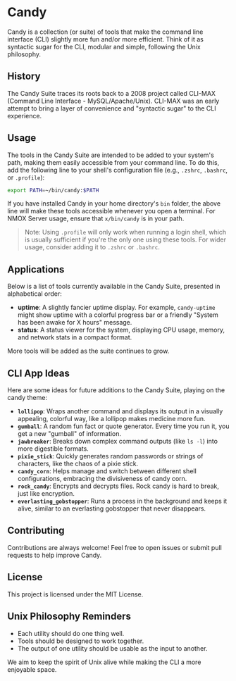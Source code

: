 # Candy

Candy is a collection (or suite) of tools that make the command line interface (CLI) slightly more fun and/or more efficient. Think of it as syntactic sugar for the CLI, modular and simple, following the Unix philosophy.

## History

The Candy Suite traces its roots back to a 2008 project called CLI-MAX (Command Line Interface - MySQL/Apache/Unix). CLI-MAX was an early attempt to bring a layer of convenience and "syntactic sugar" to the CLI experience.

## Usage

The tools in the Candy Suite are intended to be added to your system's path, making them easily accessible from your command line. To do this, add the following line to your shell's configuration file (e.g., `.zshrc`, `.bashrc`, or `.profile`):

```bash
export PATH=~/bin/candy:$PATH
```

If you have installed Candy in your home directory's `bin` folder, the above line will make these tools accessible whenever you open a terminal. For NMOX Server usage, ensure that `x/bin/candy` is in your path.

> Note: Using `.profile` will only work when running a login shell, which is usually sufficient if you're the only one using these tools. For wider usage, consider adding it to `.zshrc` or `.bashrc`.

## Applications

Below is a list of tools currently available in the Candy Suite, presented in alphabetical order:

- **uptime**: A slightly fancier uptime display. For example, `candy-uptime` might show uptime with a colorful progress bar or a friendly "System has been awake for X hours" message.
- **status**: A status viewer for the system, displaying CPU usage, memory, and network stats in a compact format.

More tools will be added as the suite continues to grow.

## CLI App Ideas

Here are some ideas for future additions to the Candy Suite, playing on the candy theme:

- **`lollipop`**: Wraps another command and displays its output in a visually appealing, colorful way, like a lollipop makes medicine more fun.
- **`gumball`**: A random fun fact or quote generator. Every time you run it, you get a new "gumball" of information.
- **`jawbreaker`**: Breaks down complex command outputs (like `ls -l`) into more digestible formats.
- **`pixie_stick`**: Quickly generates random passwords or strings of characters, like the chaos of a pixie stick.
- **`candy_corn`**: Helps manage and switch between different shell configurations, embracing the divisiveness of candy corn.
- **`rock_candy`**: Encrypts and decrypts files. Rock candy is hard to break, just like encryption.
- **`everlasting_gobstopper`**: Runs a process in the background and keeps it alive, similar to an everlasting gobstopper that never disappears.

## Contributing

Contributions are always welcome! Feel free to open issues or submit pull requests to help improve Candy.

## License

This project is licensed under the MIT License.

## Unix Philosophy Reminders

- Each utility should do one thing well.
- Tools should be designed to work together.
- The output of one utility should be usable as the input to another.

We aim to keep the spirit of Unix alive while making the CLI a more enjoyable space.

